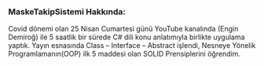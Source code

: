 ### MaskeTakipSistemi Hakkında:

Covid dönemi olan 25 Nisan Cumartesi günü YouTube kanalında (Engin Demiroğ) ile 5 saatlik bir sürede C# dili konu anlatımıyla birlikte uygulama yaptık.
Yayın esnasında Class – Interface – Abstract işlendi, Nesneye Yönelik Programlamanın(OOP) ilk 5 maddesi olan SOLID Prensiplerini öğrendim. 
